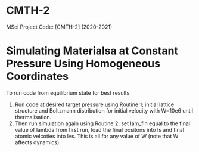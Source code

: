 # CMTH-2
MSci Project Code: [CMTH-2] (2020-2021) 
# Simulating Materialsa at Constant Pressure Using Homogeneous Coordinates
To run code from equilibrium state for best results
1) Run code at desired target pressure using Routine 1; initial lattice structure and Boltzmann distribution for initial velocity with W=10e6 until thermalisation.
2) Then run simulation again using Routine 2; set lam_fin equal to the final value of lambda from first run, load the final positons into Is and final atomic velcoties into Ivs. This is all for any value of W (note that W affects dynamics).
